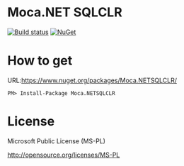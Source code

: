 # Moca.NET SQLCLR

[![Build status](https://ci.appveyor.com/api/projects/status/8ejrv9ri22tbb90l?svg=true)](https://ci.appveyor.com/project/miyabis/mocasqlclr)
[![NuGet](https://img.shields.io/nuget/v/Moca.NETSQLCLR.svg)](https://www.nuget.org/packages/Moca.NETSQLCLR/)


How to get
==========

URL:https://www.nuget.org/packages/Moca.NETSQLCLR/
```
PM> Install-Package Moca.NETSQLCLR
```



License
=======

Microsoft Public License (MS-PL)

http://opensource.org/licenses/MS-PL
